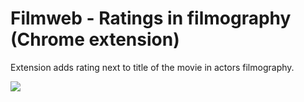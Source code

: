 # Filmweb - Ratings in filmography (Chrome extension)

Extension adds rating next to title of the movie in actors filmography.

![](https://i.imgur.com/xqZaFOr.gif)